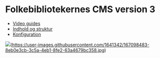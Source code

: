 # Folkebibliotekernes CMS version 3

*   [Video guides](./ddbcms-video-guides.md)
*   [Indhold og struktur](./ddbcms-struktur-og-indhold.md)
*   [Konfiguration](./ddb-cms-manual-konfiguration.md)

[![](https://user-images.githubusercontent.com/1641342/167098483-8eb0e3cb-3c5a-4eb1-8fe2-63a4679bc358.jpg)](https://user-images.githubusercontent.com/1641342/167098483-8eb0e3cb-3c5a-4eb1-8fe2-63a4679bc358.jpg)(https://user-images.githubusercontent.com/1641342/167098483-8eb0e3cb-3c5a-4eb1-8fe2-63a4679bc358.jpg)
